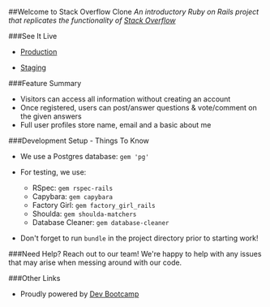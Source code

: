 ##Welcome to Stack Overflow Clone
*An introductory Ruby on Rails project that replicates the functionality of [Stack Overflow](http://www.stackoverflow.com)*

###See It Live
* [Production](http://www.mysterious-basin-9653.herokuapp.com)

* [Staging](http://www.aqueous-retreat-6014.herokuapp.com)

###Feature Summary
* Visitors can access all information without creating an account
* Once registered, users can post/answer questions & vote/comment on the given answers
* Full user profiles store name, email and a basic about me

###Development Setup - Things To Know
* We use a Postgres database:  ```gem 'pg'```
* For testing, we use:
    - RSpec: ```gem rspec-rails```
    - Capybara: ```gem capybara```
    - Factory Girl: ```gem factory_girl_rails```
    - Shoulda: ```gem shoulda-matchers```
    - Database Cleaner: ```gem database-cleaner```
   
* Don't forget to run ```bundle``` in the project directory prior to starting work!


###Need Help?
Reach out to our team! We're happy to help with any issues that may arise when messing around with our code. 

###Other Links
* Proudly powered by [Dev Bootcamp](http://www.devbootcamp.com)
